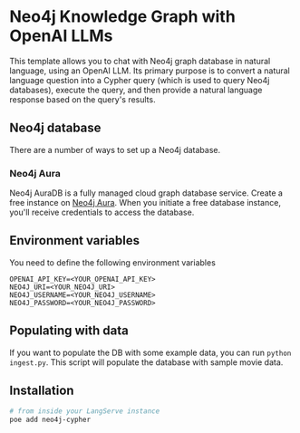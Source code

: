 # Neo4j Knowledge Graph with OpenAI LLMs

This template allows you to chat with Neo4j graph database in natural language, using an OpenAI LLM.
Its primary purpose is to convert a natural language question into a Cypher query (which is used to query Neo4j databases), 
execute the query, and then provide a natural language response based on the query's results.

## Neo4j database

There are a number of ways to set up a Neo4j database.

### Neo4j Aura

Neo4j AuraDB is a fully managed cloud graph database service.
Create a free instance on [Neo4j Aura](https://neo4j.com/cloud/platform/aura-graph-database?utm_source=langchain&utm_content=langserve).
When you initiate a free database instance, you'll receive credentials to access the database.

##  Environment variables

You need to define the following environment variables

```
OPENAI_API_KEY=<YOUR_OPENAI_API_KEY>
NEO4J_URI=<YOUR_NEO4J_URI>
NEO4J_USERNAME=<YOUR_NEO4J_USERNAME>
NEO4J_PASSWORD=<YOUR_NEO4J_PASSWORD>
```

## Populating with data

If you want to populate the DB with some example data, you can run `python ingest.py`.
This script will populate the database with sample movie data.

## Installation

```bash
# from inside your LangServe instance
poe add neo4j-cypher
```
